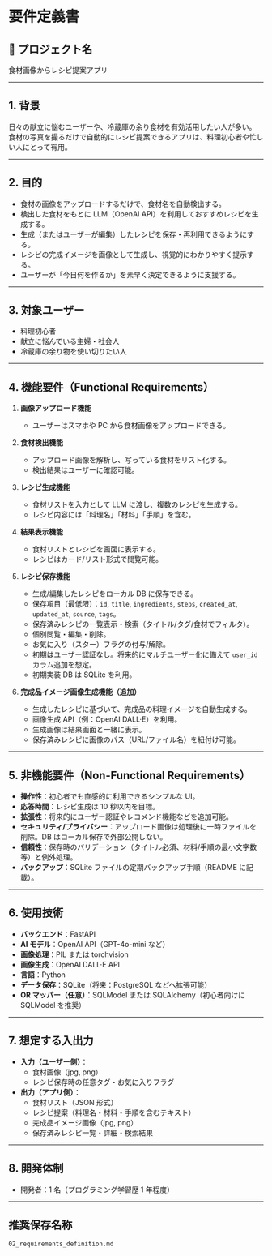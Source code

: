 # 要件定義書

## 📘 プロジェクト名

食材画像からレシピ提案アプリ

---

## 1. 背景

日々の献立に悩むユーザーや、冷蔵庫の余り食材を有効活用したい人が多い。  
食材の写真を撮るだけで自動的にレシピ提案できるアプリは、料理初心者や忙しい人にとって有用。

---

## 2. 目的

- 食材の画像をアップロードするだけで、食材名を自動検出する。
- 検出した食材をもとに LLM（OpenAI API）を利用しておすすめレシピを生成する。
- 生成（またはユーザーが編集）したレシピを保存・再利用できるようにする。
- レシピの完成イメージを画像として生成し、視覚的にわかりやすく提示する。
- ユーザーが「今日何を作るか」を素早く決定できるように支援する。

---

## 3. 対象ユーザー

- 料理初心者
- 献立に悩んでいる主婦・社会人
- 冷蔵庫の余り物を使い切りたい人

---

## 4. 機能要件（Functional Requirements）

1. **画像アップロード機能**

   - ユーザーはスマホや PC から食材画像をアップロードできる。

2. **食材検出機能**

   - アップロード画像を解析し、写っている食材をリスト化する。
   - 検出結果はユーザーに確認可能。

3. **レシピ生成機能**

   - 食材リストを入力として LLM に渡し、複数のレシピを生成する。
   - レシピ内容には「料理名」「材料」「手順」を含む。

4. **結果表示機能**

   - 食材リストとレシピを画面に表示する。
   - レシピはカード/リスト形式で閲覧可能。

5. **レシピ保存機能**

   - 生成/編集したレシピをローカル DB に保存できる。
   - 保存項目（最低限）：`id`, `title`, `ingredients`, `steps`, `created_at`, `updated_at`, `source`, `tags`。
   - 保存済みレシピの一覧表示・検索（タイトル/タグ/食材でフィルタ）。
   - 個別閲覧・編集・削除。
   - お気に入り（スター）フラグの付与/解除。
   - 初期はユーザー認証なし。将来的にマルチユーザー化に備えて `user_id` カラム追加を想定。
   - 初期実装 DB は SQLite を利用。

6. **完成品イメージ画像生成機能（追加）**
   - 生成したレシピに基づいて、完成品の料理イメージを自動生成する。
   - 画像生成 API（例：OpenAI DALL·E）を利用。
   - 生成画像は結果画面と一緒に表示。
   - 保存済みレシピに画像のパス（URL/ファイル名）を紐付け可能。

---

## 5. 非機能要件（Non-Functional Requirements）

- **操作性**：初心者でも直感的に利用できるシンプルな UI。
- **応答時間**：レシピ生成は 10 秒以内を目標。
- **拡張性**：将来的にユーザー認証やレコメンド機能などを追加可能。
- **セキュリティ/プライバシー**：アップロード画像は処理後に一時ファイルを削除。DB はローカル保存で外部公開しない。
- **信頼性**：保存時のバリデーション（タイトル必須、材料/手順の最小文字数等）と例外処理。
- **バックアップ**：SQLite ファイルの定期バックアップ手順（README に記載）。

---

## 6. 使用技術

- **バックエンド**：FastAPI
- **AI モデル**：OpenAI API（GPT-4o-mini など）
- **画像処理**：PIL または torchvision
- **画像生成**：OpenAI DALL·E API
- **言語**：Python
- **データ保存**：SQLite（将来：PostgreSQL などへ拡張可能）
- **OR マッパー（任意）**：SQLModel または SQLAlchemy（初心者向けに SQLModel を推奨）

---

## 7. 想定する入出力

- **入力（ユーザー側）**：
  - 食材画像（jpg, png）
  - レシピ保存時の任意タグ・お気に入りフラグ
- **出力（アプリ側）**：
  - 食材リスト（JSON 形式）
  - レシピ提案（料理名・材料・手順を含むテキスト）
  - 完成品イメージ画像（jpg, png）
  - 保存済みレシピ一覧・詳細・検索結果

---

## 8. 開発体制

- 開発者：1 名（プログラミング学習歴 1 年程度）

---

## 推奨保存名称

`02_requirements_definition.md`
